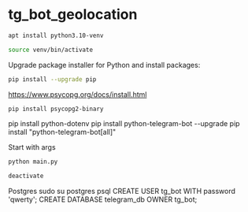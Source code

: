 # tg_bot_geolocation

```bash
apt install python3.10-venv
```
```bash
source venv/bin/activate
```
Upgrade package installer for Python and install packages:
```bash
pip install --upgrade pip
```
https://www.psycopg.org/docs/install.html
```bash
pip install psycopg2-binary
```
pip install python-dotenv
pip install python-telegram-bot --upgrade
pip install "python-telegram-bot[all]"

Start with args
```bash
python main.py
```

```bash
deactivate
```

Postgres
sudo su postgres
psql
CREATE USER tg_bot WITH password 'qwerty';
CREATE DATABASE telegram_db OWNER tg_bot;
